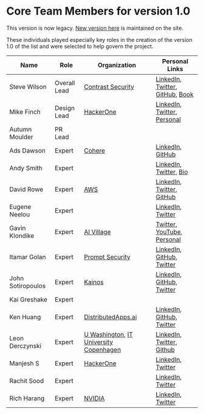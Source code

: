 
# Core Team Members for version 1.0

This version is now legacy. [New version here](https://genai.owasp.org/contributors/) is maintained on the site.

These individuals played especially key roles in the creation of the version 1.0 of the list and were selected to help govern the project.

| Name               | Role           | Organization          | Personal Links                                                                       |
| ------------------ | -------------- | --------------------- | ----------------------------------------------------------------------------------- |
| Steve Wilson       | Overall Lead   | [Contrast Security](https://www.contrastsecurity.com/) | [LinkedIn](https://www.linkedin.com/in/wilsonsd/), [Twitter](https://twitter.com/virtualsteve), [GitHub](https://github.com/virtualsteve-star), [Book](https://www.contrastsecurity.com/hubfs/Cybersecurity%20and%20Artificial%20Intelligence%20Threats%20and%20Opportunities.pdf) |
| Mike Finch         | Design Lead    | [HackerOne](https://www.hackerone.com) | [LinkedIn](https://www.linkedin.com/in/mkfnch), [Twitter](https://twitter.com/mkfnch), [Personal](https://mkfnch.com) |
| Autumn Moulder     | PR Lead        |                       |                                                                                     |
| Ads Dawson         | Expert         | [Cohere](https://cohere.com) | [LinkedIn](https://www.linkedin.com/in/adamdawson0/), [GitHub](https://github.com/GangGreenTemperTatum) |
| Andy Smith         | Expert         |                       | [LinkedIn](https://www.linkedin.com/in/andysmith-uk/), [Twitter](https://twitter.com/rot169), [Bio](https://www.sans.org/profiles/andy-smith/)|
| David Rowe         | Expert         |   [AWS](http://aws.amazon.com)                    |    [LinkedIn](https://www.linkedin.com/in/davidprowe/),    [Twitter](https://twitter.com/davidprowe/), [GitHub](https://github.com/davidprowe)                                                                             |
| Eugene Neelou      | Expert         |                       | [LinkedIn](https://www.linkedin.com/in/eneelou/), [Twitter](https://twitter.com/eneelou) |
| Gavin Klondike     | Expert         | [AI Village](https://aivillage.org/) | [Twitter](https://twitter.com/GTKlondike), [YouTube](https://www.youtube.com/@NetsecExplained), [Personal](https://netsecexplained.com/) |
| Itamar Golan       | Expert         | [Prompt Security](https://prompt.security) | [LinkedIn](https://www.linkedin.com/in/itamar-g1), [GitHub](https://github.com/itamargol/openai/), [Twitter](https://twitter.com/ItakGol?t=7TpWIZxdszI22K0eSkatjA&s=09/) |
| John Sotiropoulos  | Expert         | [Kainos](https://kainos.com/) | [LinkedIn](https://www.linkedin.com/in/jsotiropoulos/), [GitHub](https://github.com/jsotiro), [Twitter](https://twitter.com/johnsotiro) |
| Kai Greshake       | Expert         |                       |                                                                                     |
| Ken Huang          | Expert         | [DistributedApps.ai](https://distributedapps.ai/) | [LinkedIn](https://www.linkedin.com/in/kenhuang8), [GitHub](https://github.com/kenhuangus), [Twitter](https://twitter.com/kenhuangus) |
| Leon Derczynski    | Expert         | [U Washington](https://www.uw.edu), [IT University Copenhagen](https://pure.itu.dk/en/persons/leon-derczynski/) | [LinkedIn](https://www.linkedin.com/in/leon-derczynski), [Twitter](https://twitter.com/LeonDerczynski), [Github](https://github.com/leondz/)|
| Manjesh S          | Expert         | [HackerOne](https://www.hackerone.com) | [LinkedIn](https://www.linkedin.com/in/manjesh24/), [Twitter](https://twitter.com/Manjesh24) | 
| Rachit Sood        | Expert         |  | [LinkedIn](https://www.linkedin.com/in/composedsecurity/), [Twitter](https://twitter.com/sn4kecharming)                                                                                    |
| Rich Harang        | Expert         |    [NVIDIA](http://www.nvidia.com/)                   | [LinkedIn](https://www.linkedin.com/in/richharang/), [Twitter](https://twitter.com/rharang) |